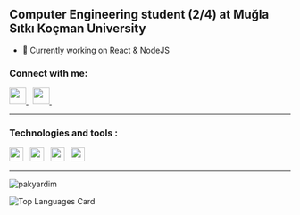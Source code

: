 ## Computer Engineering student (2/4) at Muğla Sıtkı Koçman University 

- 🔭 Currently working on React & NodeJS

### Connect with me:
<a href='https://www.linkedin.com/in/pakyardim/'> <img src="https://cdn4.iconfinder.com/data/icons/colorful-guache-social-media-logos-1/159/social-media_linkedin-512.png" width="30"> </a>&nbsp;
<a href='mailto:emirhanpakyardim@gmail.com'> <img src="https://cdn3.iconfinder.com/data/icons/colorful-guache-social-media-logos-1/154/social-media_email_new-3-512.png" width="30"> </a>&nbsp;

------------


### Technologies and tools :
<img src="https://cdn.svgporn.com/logos/javascript.svg" width="25"> &nbsp;
<img src="https://cdn.svgporn.com/logos/nodejs-icon.svg" width="25"> &nbsp;
<img src="https://cdn.svgporn.com/logos/java.svg" width="25"> &nbsp;
<img src="https://cdn.svgporn.com/logos/react.svg" width="25"> &nbsp;

------------


<img align="center" src="https://github-readme-streak-stats.herokuapp.com/?user=pakyardim&" alt="pakyardim"/>

![Top Languages Card](https://github-readme-stats.vercel.app/api/top-langs/?username=pakyardim&layout=compact&hide=json)
<!--


- 🌱 I’m currently learning ...
- 👯 I’m looking to collaborate on ...
- 🤔 I’m looking for help with ...
- 💬 Ask me about ...
- 📫 How to reach me: ...
- 😄 Pronouns: ...
- ⚡ Fun fact: ...
-->
